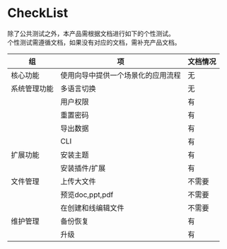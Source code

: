 # CheckList

除了公共测试之外，本产品需根据文档进行如下的个性测试。  
个性测试需遵循文档，如果没有对应的文档，需补充产品文档。

| 组           | 项            | 文档情况 |
| ------------ | ------------- | -------- |
| 核心功能     |   使用向导中提供一个场景化的应用流程  | 无       |
| 系统管理功能 | 多语言切换    | 无       |
|              | 用户权限      | 有       |
|              | 重置密码      | 有       |
|              | 导出数据      | 有       |
|              | CLI           | 有       |
| 扩展功能     | 安装主题      | 有       |
|              | 安装插件/扩展 | 有       |
| 文件管理     | 上传大文件    | 不需要       |
|              | 预览doc,ppt,pdf      | 不需要       |
|              | 在创建和线编辑文件      | 不需要       |
| 维护管理     | 备份恢复      | 有       |
|              | 升级          | 有       |
